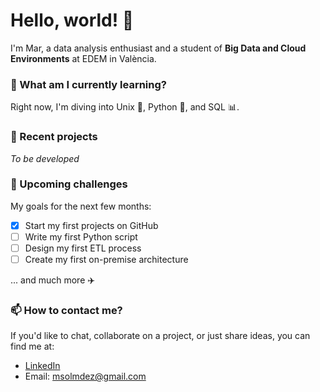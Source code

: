 # Hello, world! 👋

I'm Mar, a data analysis enthusiast and a student of **Big Data and Cloud Environments** at EDEM in València.

### 🌱 What am I currently learning?

Right now, I'm diving into Unix 🐧, Python 🐍, and SQL 📊.

### 💼 Recent projects
*To be developed*

### 🏁 Upcoming challenges

My goals for the next few months:
- [x] Start my first projects on GitHub
- [ ] Write my first Python script
- [ ] Design my first ETL process
- [ ] Create my first on-premise architecture

... and much more ✈️

### 📫 How to contact me?

If you'd like to chat, collaborate on a project, or just share ideas, you can find me at:

- [LinkedIn](https://www.linkedin.com/in/msolmdez/)
- Email: [msolmdez@gmail.com](mailto:msolmdez@gmail.com)
